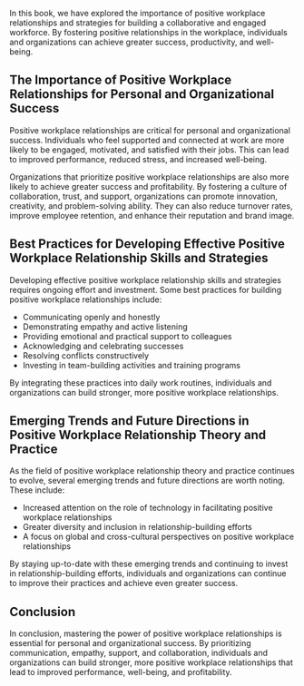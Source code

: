 
In this book, we have explored the importance of positive workplace relationships and strategies for building a collaborative and engaged workforce. By fostering positive relationships in the workplace, individuals and organizations can achieve greater success, productivity, and well-being.

The Importance of Positive Workplace Relationships for Personal and Organizational Success
------------------------------------------------------------------------------------------

Positive workplace relationships are critical for personal and organizational success. Individuals who feel supported and connected at work are more likely to be engaged, motivated, and satisfied with their jobs. This can lead to improved performance, reduced stress, and increased well-being.

Organizations that prioritize positive workplace relationships are also more likely to achieve greater success and profitability. By fostering a culture of collaboration, trust, and support, organizations can promote innovation, creativity, and problem-solving ability. They can also reduce turnover rates, improve employee retention, and enhance their reputation and brand image.

Best Practices for Developing Effective Positive Workplace Relationship Skills and Strategies
---------------------------------------------------------------------------------------------

Developing effective positive workplace relationship skills and strategies requires ongoing effort and investment. Some best practices for building positive workplace relationships include:

* Communicating openly and honestly
* Demonstrating empathy and active listening
* Providing emotional and practical support to colleagues
* Acknowledging and celebrating successes
* Resolving conflicts constructively
* Investing in team-building activities and training programs

By integrating these practices into daily work routines, individuals and organizations can build stronger, more positive workplace relationships.

Emerging Trends and Future Directions in Positive Workplace Relationship Theory and Practice
--------------------------------------------------------------------------------------------

As the field of positive workplace relationship theory and practice continues to evolve, several emerging trends and future directions are worth noting. These include:

* Increased attention on the role of technology in facilitating positive workplace relationships
* Greater diversity and inclusion in relationship-building efforts
* A focus on global and cross-cultural perspectives on positive workplace relationships

By staying up-to-date with these emerging trends and continuing to invest in relationship-building efforts, individuals and organizations can continue to improve their practices and achieve even greater success.

Conclusion
----------

In conclusion, mastering the power of positive workplace relationships is essential for personal and organizational success. By prioritizing communication, empathy, support, and collaboration, individuals and organizations can build stronger, more positive workplace relationships that lead to improved performance, well-being, and profitability.